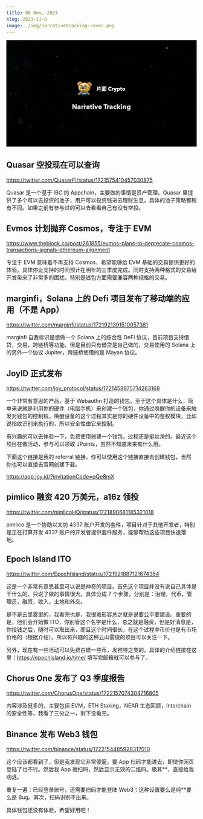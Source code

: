 ```yaml
---
title: 08 Nov, 2023
slug: 2023-11-8
image: ./img/narrativetracking-cover.png
---
```

![Narrative Tracking](../../static/img/nt/narrativetracking-cover.png "Narrative Tracking")

## Quasar 空投现在可以查询

https://twitter.com/QuasarFi/status/1721575410457030875

Quasar 是一个基于 IBC 的 Appchain，主要做的事情是资产管理。Quasar 里提供了多个可以去投资的池子，用户可以投资钱进去理财生息，具体的池子策略都稍有不同。如果之前有参与过的可以去看看自己有没有空投。

## Evmos 计划抛弃 Cosmos，专注于 EVM

https://www.theblock.co/post/261855/evmos-plans-to-deprecate-cosmos-transactions-signals-ethereum-alignment

专注于 EVM 意味着不再支持 Cosmos，希望能够给 EVM 基础的交易提供更好的体验。具体停止支持的时间预计在明年的三季度完成。同时支持两种格式的交易给开发带来了非常多的困扰，特别是钱包方面需要兼容两种规格的交易。

## marginfi，Solana 上的 Defi 项目发布了移动端的应用（不是 App）

https://twitter.com/marginfi/status/1721921391510057381

marginfi 自我标识是想做一个 Solana 上的综合性 DeFi 协议，目前项目支持借贷，交易，跨链桥等功能。但是目前只有借贷是自己做的，交易使用的 Solana 上的另外一个协议 Jupiter，跨链桥使用的是 Mayan 协议。

## JoyID 正式发布

https://twitter.com/joy_protocol/status/1721458975714263168

一个非常有意思的产品，基于 Webauthn 打造的钱包。至于这个具体是什么，简单来说就是利用你的硬件（电脑手机）来创建一个钱包，你通过唤醒你的设备来触发对钱包的控制权。唤醒设备的这个过程其实是你的硬件设备中的鉴权模块，比如说指纹识别来执行的，所以安全性由它来控制。

有兴趣的可以去体验一下，免费使用创建一个钱包，过程还是挺丝滑的。最近这个项目在做活动，参与可以领取 JPoints，虽然不知道未来有什么用。

下面这个链接是我的 referral 链接，你可以使用这个链接直接去创建钱包，当然你也可以直接去官网创建下载。


https://app.joy.id/?invitationCode=qQe8mX

## pimlico 融资 420 万美元，a16z 领投

https://twitter.com/pimlicoHQ/status/1721890681185321018

pimlico 是一个协助以太坊 4337 账户开发的套件，项目针对于其他开发者，特别是正在打算开发 4337 账户的开发者提供套件服务，能够帮助这些项目快速落地。

## Epoch Island ITO

https://twitter.com/EpochIsland/status/1721921887121674364

这是一个非常有意思甚至可以说是神奇的项目。首先这个项目并没有说自己具体是干什么的，只说了做的事情很大。具体分成 7 个步骤，分别是：治理，代币，管理员，融资，收入，土地和外交。

是不是云里雾里的，我看完也是，我很难形容总之就是说要公平要建设。重要的是，他们会开始做 ITO，你别管这个名字是什么，总之就是融资，但是好消息是，你投钱之后，随时可以取出来，而且这个时间很长，在这个过程中币价也是有市场价格的（根据介绍）。所以有兴趣的这种云山雾绕的项目可以关注一下。

另外，现在有一些活动可以免费白嫖一些币，发推特之类的。具体的介绍链接在这里：https://epochisland.io/time/ 填写完邮箱就可以参与了。

## Chorus One 发布了 Q3 季度报告

https://twitter.com/ChorusOne/status/1722157074304716805

内容涉及挺多的，主要包括 EVM，ETH Staking，NEAR 生态回顾，Interchain 的安全性等，我看了三分之一，剩下没看完。

## Binance 发布 Web3 钱包

https://twitter.com/binance/status/1722154485928317010

这个应该都看到了，但是我发现它非常傻逼，要 App 扫码才能进去，即使你网页登陆了也不行。然后我 App 就扫码，然后显示无效的二维码。极其**，直接给我劝退。

重复一遍：已经登录账号，还需要扫码才能登陆 Web3；这种设置要么是纯**要么是 Bug。其次，扫码识别不出来。

具体钱包还没有体验，希望好用吧！